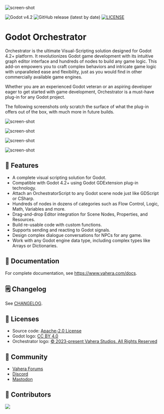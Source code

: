 ![screen-shot](https://cdn.vahera.cloud/utG8NiO3oN8sfXvI2ZZ0zg/20bdd53e-9a27-4326-1b11-65fe443e0400/public)

![Godot v4.2](https://img.shields.io/badge/Godot-v4.2-%23478cbf?logo=godot-engine&logoColor=white&style=flat-square)
![GitHub release (latest by date)](https://img.shields.io/github/v/release/Vahera/godot-orchestrator?&style=flat-square)
[![LICENSE](https://img.shields.io/badge/license-Apache--2.0-blue?logo=apache)](https://github.com/Vahera/godot-orchestrator/blob/main/LICENSE)

# Godot Orchestrator

Orchestrator is the ultimate Visual-Scripting solution designed for Godot 4.2+ platform.
It revolutionizes Godot game development with its intuitive graph editor interface and hundreds of nodes to build any game logic.
This add-on empowers you to craft complex behaviors and intricate game logic with unparalleled ease and flexibility, just as you would find in other commercially available game engines.

Whether you are an experienced Godot veteran or an aspiring developer eager to get started with game development, Orchestrator is a must-have plug-in for any Godot project.

The following screenshots only scratch the surface of what the plug-in offers out of the box, with much more in future builds.

![screen-shot](https://cdn.vahera.cloud/utG8NiO3oN8sfXvI2ZZ0zg/69580c27-8002-41a1-8895-98af984b3700/public)

![screen-shot](https://cdn.vahera.cloud/utG8NiO3oN8sfXvI2ZZ0zg/2afcb531-6791-4746-fe39-8e20343f2700/public)

![screen-shot](https://cdn.vahera.cloud/utG8NiO3oN8sfXvI2ZZ0zg/dbcc1f15-2b12-4b94-54ce-8d5100232c00/public)

![screen-shot](https://cdn.vahera.cloud/utG8NiO3oN8sfXvI2ZZ0zg/65f62cb9-f880-4ce1-4f26-007e5efeb100/public)

## 🚀 Features

* A complete visual scripting solution for Godot.
* Compatible with Godot 4.2+ using Godot GDExtension plug-in technology.
* Attach an OrchestratorScript to any Godot scene node just like GDScript or CSharp.
* Hundreds of nodes in dozens of categories such as Flow Control, Logic, Math, Variables and more. 
* Drag-and-drop Editor integration for Scene Nodes, Properties, and Resources.
* Build re-usable code with custom functions.
* Supports sending and reacting to Godot signals.
* Design complex dialogue conversations for NPCs for any game.
* Work with any Godot engine data type, including complex types like Arrays or Dictionaries.

## 📑 Documentation

For complete documentation, see https://www.vahera.com/docs.

## 🗒️ Changelog

See [CHANGELOG](https://github.com/Vahera/godot-orchestrator/blob/main/CHANGELOG.md).

## 📝 Licenses

- Source code: [Apache-2.0 License](/LICENSE)
- Godot logo: [CC BY 4.0](https://creativecommons.org/licenses/by/4.0/)
- Orchestrator logo: [&copy; 2023-present Vahera Studios. All Rights Reserved](https://www.vahera.com/legal/webcn.html)

## 💬 Community

- [Vahera Forums](https://forums.vahera.com)
- [Discord](https://discord.com/invite/J3UWtzWSkT)
- [Mastodon](https://vahera.social/@orchestrator)

## 👏 Contributors

<a href="https://github.com/Vahera/godot-orchestrator/graphs/contributors">
  <img src="https://contributors-img.web.app/image?repo=vahera/godot-orchestrator" />
</a>
